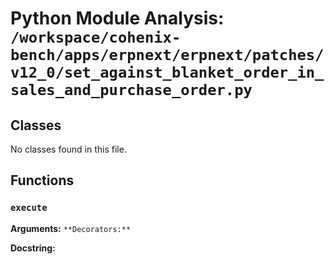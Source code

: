 # Python Module Analysis: `/workspace/cohenix-bench/apps/erpnext/erpnext/patches/v12_0/set_against_blanket_order_in_sales_and_purchase_order.py`

## Classes

No classes found in this file.


## Functions

### `execute`
**Arguments:** ``
**Decorators:** ``

**Docstring:**
```

```

